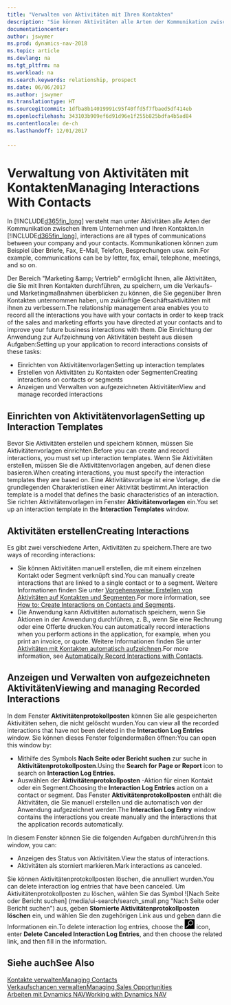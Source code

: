```yaml
---
title: "Verwalten von Aktivitäten mit Ihren Kontakten"
description: "Sie können Aktivitäten alle Arten der Kommunikation zwischen Ihrem Unternehmen und Ihren Kontakten aufzeichnen, uum Beispiel Briefe, Fax, E-Mail, Telefon, Besprechungen usw."
documentationcenter: 
author: jswymer
ms.prod: dynamics-nav-2018
ms.topic: article
ms.devlang: na
ms.tgt_pltfrm: na
ms.workload: na
ms.search.keywords: relationship, prospect
ms.date: 06/06/2017
ms.author: jswymer
ms.translationtype: HT
ms.sourcegitcommit: 1dfba8b14019991c95f40ffd5f7fbaed5df414eb
ms.openlocfilehash: 343103b909ef6d91d96e1f255b825bdfa4b5ad84
ms.contentlocale: de-ch
ms.lasthandoff: 12/01/2017

---
```

# <a name="managing-interactions-with-contacts"></a><span data-ttu-id="4a39b-103">Verwaltung von Aktivitäten mit Kontakten</span><span class="sxs-lookup"><span data-stu-id="4a39b-103">Managing Interactions With Contacts</span></span>
<span data-ttu-id="4a39b-104">In [!INCLUDE[d365fin_long](includes/d365fin_long_md.md)] versteht man unter Aktivitäten alle Arten der Kommunikation zwischen Ihrem Unternehmen und Ihren Kontakten.</span><span class="sxs-lookup"><span data-stu-id="4a39b-104">In [!INCLUDE[d365fin_long](includes/d365fin_long_md.md)], interactions are all types of communications between your company and your contacts.</span></span> <span data-ttu-id="4a39b-105">Kommunikationen können zum Beispiel über Briefe, Fax, E-Mail, Telefon, Besprechungen usw. sein.</span><span class="sxs-lookup"><span data-stu-id="4a39b-105">For example, communications can be by letter, fax, email, telephone, meetings, and so on.</span></span>

<span data-ttu-id="4a39b-106">Der Bereich "Marketing &amp;amp; Vertrieb" ermöglicht Ihnen, alle Aktivitäten, die Sie mit Ihren Kontakten durchführen, zu speichern, um die Verkaufs- und Marketingmaßnahmen überblicken zu können, die Sie gegenüber Ihren Kontakten unternommen haben, um zukünftige Geschäftsaktivitäten mit ihnen zu verbessern.</span><span class="sxs-lookup"><span data-stu-id="4a39b-106">The relationship management area enables you to record all the interactions you have with your contacts in order to keep track of the sales and marketing efforts you have directed at your contacts and to improve your future business interactions with them.</span></span> <span data-ttu-id="4a39b-107">Die Einrichtung der Anwendung zur Aufzeichnung von Aktivitäten besteht aus diesen Aufgaben:</span><span class="sxs-lookup"><span data-stu-id="4a39b-107">Setting up your application to record interactions consists of these tasks:</span></span>

* <span data-ttu-id="4a39b-108">Einrichten von Aktivitätenvorlagen</span><span class="sxs-lookup"><span data-stu-id="4a39b-108">Setting up interaction templates</span></span>  
* <span data-ttu-id="4a39b-109">Erstellen von Aktivitäten zu Kontakten oder Segmenten</span><span class="sxs-lookup"><span data-stu-id="4a39b-109">Creating interactions on contacts or segments</span></span>  
* <span data-ttu-id="4a39b-110">Anzeigen und Verwalten von aufgezeichneten Aktivitäten</span><span class="sxs-lookup"><span data-stu-id="4a39b-110">View and manage recorded interactions</span></span>  

##  <a name="setting-up-interaction-templates"></a><span data-ttu-id="4a39b-111">Einrichten von Aktivitätenvorlagen</span><span class="sxs-lookup"><span data-stu-id="4a39b-111">Setting up Interaction Templates</span></span>
<span data-ttu-id="4a39b-112">Bevor Sie Aktivitäten erstellen und speichern können, müssen Sie Aktivitätenvorlagen einrichten.</span><span class="sxs-lookup"><span data-stu-id="4a39b-112">Before you can create and record interactions, you must set up interaction templates.</span></span> <span data-ttu-id="4a39b-113">Wenn Sie Aktivitäten erstellen, müssen Sie die Aktivitätenvorlagen angeben, auf denen diese basieren.</span><span class="sxs-lookup"><span data-stu-id="4a39b-113">When creating interactions, you must specify the interaction templates they are based on.</span></span> <span data-ttu-id="4a39b-114">Eine Aktivitätsvorlage ist eine Vorlage, die die grundlegenden Charakteristiken einer Aktivität bestimmt.</span><span class="sxs-lookup"><span data-stu-id="4a39b-114">An interaction template is a model that defines the basic characteristics of an interaction.</span></span>
<span data-ttu-id="4a39b-115">Sie richten Aktivitätenvorlagen im Fenster **Aktivitätenvorlagen** ein.</span><span class="sxs-lookup"><span data-stu-id="4a39b-115">You set up an interaction template in the **Interaction Templates** window.</span></span>  

## <a name="creating-interactions"></a><span data-ttu-id="4a39b-116">Aktivitäten erstellen</span><span class="sxs-lookup"><span data-stu-id="4a39b-116">Creating Interactions</span></span>
<span data-ttu-id="4a39b-117">Es gibt zwei verschiedene Arten, Aktivitäten zu speichern.</span><span class="sxs-lookup"><span data-stu-id="4a39b-117">There are two ways of recording interactions:</span></span>

* <span data-ttu-id="4a39b-118">Sie können Aktivitäten manuell erstellen, die mit einem einzelnen Kontakt oder Segment verknüpft sind.</span><span class="sxs-lookup"><span data-stu-id="4a39b-118">You can manually create interactions that are linked to a single contact or to a segment.</span></span> <span data-ttu-id="4a39b-119">Weitere Informationen finden Sie unter [Vorgehensweise: Erstellen von Aktivitäten auf Kontakten und Segmenten](marketing-how-create-interactions.md).</span><span class="sxs-lookup"><span data-stu-id="4a39b-119">For more information, see [How to: Create Interactions on Contacts and Segments](marketing-how-create-interactions.md).</span></span>  
* <span data-ttu-id="4a39b-120">Die Anwendung kann Aktivitäten automatisch speichern, wenn Sie Aktionen in der Anwendung durchführen, z. B., wenn Sie eine Rechnung oder eine Offerte drucken.</span><span class="sxs-lookup"><span data-stu-id="4a39b-120">You can automatically record interactions when you perform actions in the application, for example, when you print an invoice, or quote.</span></span> <span data-ttu-id="4a39b-121">Weitere Informationen finden Sie unter [Aktivitäten mit Kontakten automatisch aufzeichnen](marketing-auto-record-interactions.md).</span><span class="sxs-lookup"><span data-stu-id="4a39b-121">For more information, see [Automatically Record Interactions with Contacts](marketing-auto-record-interactions.md).</span></span>

## <a name="viewing-and-managing-recorded-interactions"></a><span data-ttu-id="4a39b-122">Anzeigen und Verwalten von aufgezeichneten Aktivitäten</span><span class="sxs-lookup"><span data-stu-id="4a39b-122">Viewing and managing Recorded Interactions</span></span>
<span data-ttu-id="4a39b-123">In dem Fenster **Aktivitätenprotokollposten** können Sie alle gespeicherten Aktivitäten sehen, die nicht gelöscht wurden.</span><span class="sxs-lookup"><span data-stu-id="4a39b-123">You can view all the recorded interactions that have not been deleted in the **Interaction Log Entries** window.</span></span> <span data-ttu-id="4a39b-124">Sie können dieses Fenster folgendermaßen öffnen:</span><span class="sxs-lookup"><span data-stu-id="4a39b-124">You can open this window by:</span></span>

* <span data-ttu-id="4a39b-125">Mithilfe des Symbols **Nach Seite oder Bericht suchen** zur suche in **Aktivitätenprotokollposten**.</span><span class="sxs-lookup"><span data-stu-id="4a39b-125">Using the **Search for Page or Report** icon to search on **Interaction Log Entries**.</span></span>
* <span data-ttu-id="4a39b-126">Auswählen der **Aktivitätenprotokollposten** -Aktion für einen Kontakt oder ein Segment.</span><span class="sxs-lookup"><span data-stu-id="4a39b-126">Choosing the **Interaction Log Entries** action on a contact or segment.</span></span>
  <span data-ttu-id="4a39b-127">Das Fenster **Aktivitätenprotokollposten** enthält die Aktivitäten, die Sie manuell erstellen und die automatisch von der Anwendung aufgezeichnet werden.</span><span class="sxs-lookup"><span data-stu-id="4a39b-127">The **Interaction Log Entry** window contains the interactions you create manually and the interactions that the application records automatically.</span></span>

<span data-ttu-id="4a39b-128">In diesem Fenster können Sie die folgenden Aufgaben durchführen:</span><span class="sxs-lookup"><span data-stu-id="4a39b-128">In this window, you can:</span></span>

* <span data-ttu-id="4a39b-129">Anzeigen des Status von Aktivitäten.</span><span class="sxs-lookup"><span data-stu-id="4a39b-129">View the status of interactions.</span></span>
* <span data-ttu-id="4a39b-130">Aktivitäten als storniert markieren.</span><span class="sxs-lookup"><span data-stu-id="4a39b-130">Mark interactions as canceled.</span></span>

<span data-ttu-id="4a39b-131">Sie können Aktivitätenprotokollposten löschen, die annulliert wurden.</span><span class="sxs-lookup"><span data-stu-id="4a39b-131">You can delete interaction log entries that have been canceled.</span></span> <span data-ttu-id="4a39b-132">Um Aktivitätenprotokollposten zu löschen, wählen Sie das Symbol ![Nach Seite oder Bericht suchen] (media/ui-search/search_small.png "Nach Seite oder Bericht suchen") aus, geben **Stornierte Aktivitätenprotokollposten löschen** ein, und wählen Sie den zugehörigen Link aus und geben dann die Informationen ein.</span><span class="sxs-lookup"><span data-stu-id="4a39b-132">To delete interaction log entries, choose the ![Search for Page or Report](media/ui-search/search_small.png "Search for Page or Report icon") icon, enter **Delete Canceled Interaction Log Entries**, and then choose the related link, and then fill in the information.</span></span>

## <a name="see-also"></a><span data-ttu-id="4a39b-133">Siehe auch</span><span class="sxs-lookup"><span data-stu-id="4a39b-133">See Also</span></span>
[<span data-ttu-id="4a39b-134">Kontakte verwalten</span><span class="sxs-lookup"><span data-stu-id="4a39b-134">Managing Contacts</span></span>](marketing-contacts.md)  
[<span data-ttu-id="4a39b-135">Verkaufschancen verwalten</span><span class="sxs-lookup"><span data-stu-id="4a39b-135">Managing Sales Opportunities</span></span>](marketing-manage-sales-opportunities.md)  
[<span data-ttu-id="4a39b-136">Arbeiten mit Dynamics NAV</span><span class="sxs-lookup"><span data-stu-id="4a39b-136">Working with Dynamics NAV</span></span>](ui-work-product.md)  

